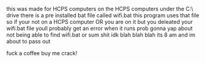this was made for HCPS computers 
on the HCPS computers under the C:\\ drive there is a pre installed bat file called wifi.bat
this program uses that file so if your not on a HCPS computer OR you are on it but you deleated your wifi.bat file youll probably get an error when it runs
prob gonna yap about not being able to find wifi.bat or sum shit idk 
blah blah blah its 8 am and im about to pass out












fuck a coffee buy me crack!
